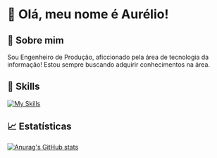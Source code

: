 # 👋 Olá, meu nome é Aurélio!

## 👀 Sobre mim 
  Sou Engenheiro de Produção, aficcionado pela área de tecnologia da informação! Estou sempre buscando adquirir conhecimentos na área.

## 🚀 Skills
[![My Skills](https://skillicons.dev/icons?i=github,vscode,py,postgres,docker,js,jest,javat)](https://skillicons.dev)

## 📈 Estatísticas
[![Anurag's GitHub stats](https://github-readme-stats.vercel.app/api?username=AureliOFF&show_icons=true&theme=onedark)](https://github.com/anuraghazra/github-readme-stats)
